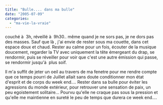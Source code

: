 ```yaml
---
title: "Bulle.... dans ma bulle"
date: "2005-07-09"
categories: 
  - "ma-vie-la-vraie"
---
```


couché à  3h, réveillé à  9h30.. même quand je ne sors pas, je ne dors pas des masses. Sauf que là , j'ai envie de rester sous ma couette, dans cet espace doux et chaud. Rester au calme pour un fois, écouter de la musique doucement, regarder la TV avec uniquement la tête émergeant du drap, se rendormir, puis se réveiller pour voir que c'est une autre émission qui passe, se rendormir jusqu'à  plus soif.  
  
Il m'a suffit de jeter un oeil au travers de ma fenetre pour me rendre compte que ce temps pourri de Juillet allait sans doute conditionner mon état d'esprit et de corps du week end.... Rester dans sa bulle pour éviter les agressions du monde extérieur, pour retrouver une sensation de paix, un peu egoistement solitaire... Pourvu qu'elle ne craque pas sous la pression et qu'elle me maintienne en sureté le peu de temps que durera ce week end....
